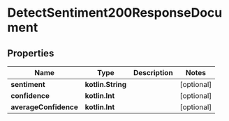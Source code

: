 
# DetectSentiment200ResponseDocument

## Properties
| Name | Type | Description | Notes |
| ------------ | ------------- | ------------- | ------------- |
| **sentiment** | **kotlin.String** |  |  [optional] |
| **confidence** | **kotlin.Int** |  |  [optional] |
| **averageConfidence** | **kotlin.Int** |  |  [optional] |



